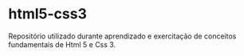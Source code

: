 # html5-css3
Repositório utilizado durante aprendizado e exercitação de conceitos fundamentais de Html 5 e Css 3.
